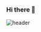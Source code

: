 ### Hi there 👋

![header](https://capsule-render.vercel.app/api?type=waving&text=SEOKHJ%PROFILE&animation=fadeIn&section=header&height=500&fontColor=fff&color=0:000,100:003775)
